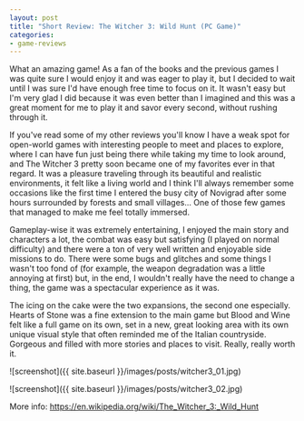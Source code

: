 ```yaml
---
layout: post
title: "Short Review: The Witcher 3: Wild Hunt (PC Game)"
categories:
- game-reviews
---
```


<p>
What an amazing game! As a fan of the books and the previous games I was quite sure I would enjoy it and was eager to play it, but I decided to wait until I was sure I'd have enough free time to focus on it. It wasn't easy but I'm very glad I did because it was even better than I imagined and this was a great moment for me to play it and savor every second, without rushing through it.
</p>
<p>
If you've read some of my other reviews you'll know I have a weak spot for open-world games with interesting people to meet and places to explore, where I can have fun just being there while taking my time to look around, and The Witcher 3 pretty soon became one of my favorites ever in that regard. It was a pleasure traveling through its beautiful and realistic environments, it felt like a living world and I think I'll always remember some occasions like the first time I entered the busy city of Novigrad after some hours surrounded by forests and small villages... One of those few games that managed to make me feel totally immersed.
</p>
<p>
Gameplay-wise it was extremely entertaining, I enjoyed the main story and characters a lot, the combat was easy but satisfying (I played on normal difficulty) and there were a ton of very well written and enjoyable side missions to do. There were some bugs and glitches and some things I wasn't too fond of (for example, the weapon degradation was a little annoying at first) but, in the end, I wouldn't really have the need to change a thing, the game was a spectacular experience as it was.
</p>
<p>
The icing on the cake were the two expansions, the second one especially. Hearts of Stone was a fine extension to the main game but Blood and Wine felt like a full game on its own, set in a new, great looking area with its own unique visual style that often reminded me of the Italian countryside. Gorgeous and filled with more stories and places to visit. Really, really worth it.
</p>




![screenshot]({{ site.baseurl }}/images/posts/witcher3_01.jpg)

![screenshot]({{ site.baseurl }}/images/posts/witcher3_02.jpg)


<p>More info: <a href="https://en.wikipedia.org/wiki/The_Witcher_3:_Wild_Hunt">https://en.wikipedia.org/wiki/The_Witcher_3:_Wild_Hunt</a></p>
